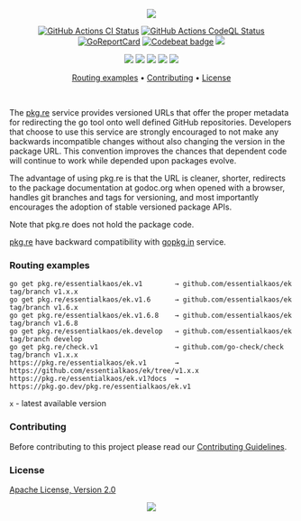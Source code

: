 <p align="center"><img src="https://gh.kaos.st/pkgre.svg"/></p>

<p align="center">
  <a href="https://kaos.sh/w/pkgre/ci"><img src="https://kaos.sh/w/pkgre/ci.svg" alt="GitHub Actions CI Status" /></a>
  <a href="https://kaos.sh/w/pkgre/codeql"><img src="https://kaos.sh/w/pkgre/codeql.svg" alt="GitHub Actions CodeQL Status" /></a>
  <a href="https://kaos.sh/r/pkgre"><img src="https://kaos.sh/r/pkgre.svg" alt="GoReportCard" /></a>
  <a href="https://kaos.sh/b/pkgre"><img src="https://kaos.sh/b/f29ed07b-af32-4d45-a342-59b20e3bfcf9.svg" alt="Codebeat badge" /></a>
  <a href="#license"><img src="https://gh.kaos.st/apache2.svg"></a>
</p>

<p align="center">
  <a href="#"><img src="https://healthchecks.io/badge/6f454deb-5215-40aa-933f-f91a8e579a07/sKjRtflJ-2/server.svg" /></a>
  <a href="#"><img src="https://healthchecks.io/badge/6f454deb-5215-40aa-933f-f91a8e579a07/2FbciL3K-2/morpher.svg" /></a>
  <a href="https://status.pkg.re"><img src="https://status.kaos.io/q7j0/status.svg" /></a>
  <a href="https://status.pkg.re"><img src="https://status.kaos.io/q7j0/uptime.svg" /></a>
  <a href="https://status.pkg.re"><img src="https://status.kaos.io/q7j0/apdex.svg" /></a>
</p>

<p align="center"><a href="#routing-examples">Routing examples</a> • <a href="#contributing">Contributing</a> • <a href="#license">License</a></p>

<br/>

The [pkg.re](https://pkg.re) service provides versioned URLs that offer the proper metadata for redirecting the go tool onto well defined GitHub repositories. Developers that choose to use this service are strongly encouraged to not make any backwards incompatible changes without also changing the version in the package URL. This convention improves the chances that dependent code will continue to work while depended upon packages evolve.


The advantage of using pkg.re is that the URL is cleaner, shorter, redirects to the package documentation at godoc.org when opened with a browser, handles git branches and tags for versioning, and most importantly encourages the adoption of stable versioned package APIs.


Note that pkg.re does not hold the package code.


[pkg.re](https://pkg.re) have backward compatibility with [gopkg.in](https://gopkg.in) service.

### Routing examples

```
go get pkg.re/essentialkaos/ek.v1        → github.com/essentialkaos/ek tag/branch v1.x.x
go get pkg.re/essentialkaos/ek.v1.6      → github.com/essentialkaos/ek tag/branch v1.6.x
go get pkg.re/essentialkaos/ek.v1.6.8    → github.com/essentialkaos/ek tag/branch v1.6.8
go get pkg.re/essentialkaos/ek.develop   → github.com/essentialkaos/ek tag/branch develop
go get pkg.re/check.v1                   → github.com/go-check/check tag/branch v1.x.x
https://pkg.re/essentialkaos/ek.v1       → https://github.com/essentialkaos/ek/tree/v1.x.x
https://pkg.re/essentialkaos/ek.v1?docs  → https://pkg.go.dev/pkg.re/essentialkaos/ek.v1
```

`x` - latest available version

### Contributing

Before contributing to this project please read our [Contributing Guidelines](https://github.com/essentialkaos/contributing-guidelines#contributing-guidelines).

### License

[Apache License, Version 2.0](https://www.apache.org/licenses/LICENSE-2.0)

<p align="center"><a href="https://essentialkaos.com"><img src="https://gh.kaos.st/ekgh.svg"/></a></p>
